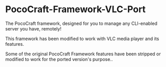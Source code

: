 # PocoCraft-Framework-VLC-Port
The PocoCraft framework, designed for you to manage any CLI-enabled server you have, remotely!

This framework has been modified to work with VLC media player and its features.

Some of the original PocoCraft Framework features have been stripped or modified to work for the ported version's purpose..
